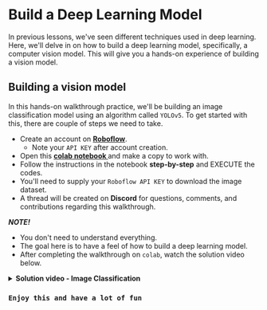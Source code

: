 # Build a Deep Learning Model
In previous lessons, we've seen different techniques used in deep learning. Here, we'll delve in on how to build a deep learning model, specifically, a computer vision model. This will give you a hands-on experience of building a vision model.


## Building a vision model

In this hands-on walkthrough practice, we'll be building an image classification model using an algorithm called `YOLOv5`. To get started with this, there are couple of steps we need to take.
- Create an account on **[Roboflow](https://roboflow.com/)**.
    - Note your `API KEY` after account creation.
- Open this <a href="https://colab.research.google.com/github/roboflow-ai/notebooks/blob/main/notebooks/train-yolov5-classification-on-custom-data.ipynb" target="_blank"><b> colab notebook </b></a> and make a copy to work with.
- Follow the instructions in the notebook **step-by-step** and EXECUTE the codes.
- You'll need to supply your `Roboflow API KEY` to download the image dataset.
- A thread will be created on **Discord** for questions, comments, and contributions regarding this walkthrough.

<aside>

**_NOTE!_**

- You don't need to understand everything.
- The goal here is to have a feel of how to build a deep learning model.
- After completing the walkthrough on `colab`, watch the solution video below.
</aside>

<details>
<summary><b> Solution video - Image Classification </b></summary>

<div style="position: relative; padding-bottom: 56.25%; height: 0;"><iframe width="100%" height="415" src="https://www.youtube.com/embed/DPjp9Kq4qn8" title="Computer Vision" frameborder="0" allow="accelerometer; autoplay; clipboard-write; encrypted-media; gyroscope; picture-in-picture" allowfullscreen></iframe></div>
</details>

### `Enjoy this and have a lot of fun`